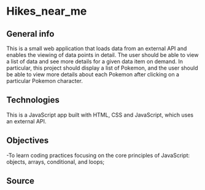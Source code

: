 # Hikes_near_me

## General info
This is a small web application that loads data from an external API and enables the viewing of data points in detail. The user should be able to view a list of data 
and see more details for a given data item on demand. In particular, this project should display a list of Pokemon, and the user should be able to view more details
about each Pokemon after clicking on a particular Pokemon character. 

## Technologies
This is a JavaScript app built with HTML, CSS and JavaScript, which uses an external API.

## Objectives
-To learn coding practices focusing on the core principles of JavaScript: objects, arrays, conditional, and loops;

## Source